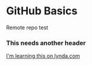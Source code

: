 GitHub Basics
=============

Remote repo test

### This needs another header

[I'm learning this on lynda.com](http://www.lynda.com)

